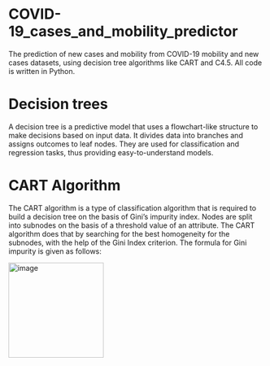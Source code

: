 # COVID-19_cases_and_mobility_predictor
The prediction of new cases and mobility from COVID-19 mobility and new cases datasets, using decision tree algorithms like CART and C4.5.
All code is written in Python.

# Decision trees
A decision tree is a predictive model that uses a flowchart-like structure to make decisions based on input data. It divides data into branches and assigns outcomes to leaf nodes. They are used for classification and regression tasks, thus providing easy-to-understand models.

# CART Algorithm
  The CART algorithm is a type of classification algorithm that is required to build a decision tree on the basis of Gini’s impurity index. Nodes are split into subnodes on 
  the basis of a threshold value of an attribute. The CART algorithm does that by searching for the best homogeneity for the subnodes, with the help of the Gini Index 
  criterion.
  The formula for Gini impurity is given as follows:
  
  <img width="187" alt="image" src="https://github.com/snehita1212/COVID-19_cases_and_mobility_predictor/assets/92868475/12c34309-029d-47f4-898b-b32910a40baa">

